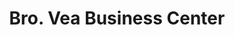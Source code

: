 ---
title: "Bro. Vea Business Center"
url: /gbarnga/bro-vea-business-center/
shop: Autowerkstatt
---